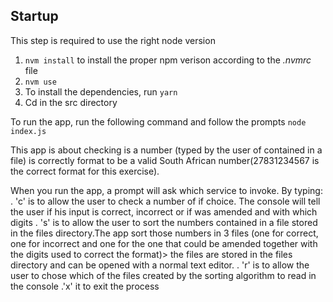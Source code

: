## Startup

This step is required to use the right node version

1. `nvm install` to install the proper npm verison according to the _.nvmrc_ file
2. `nvm use`
3. To install the dependencies, run `yarn`
4. Cd in the src directory

To run the app, run the following command and follow the prompts
`node index.js`

This app is about checking is a number (typed by the user of contained in a file) is correctly format to be a valid South African number(27831234567 is the correct format for this
exercise).

When you run the app, a prompt will ask which service to invoke. By typing:
. 'c' is to allow the user to check a number of if choice. The console will tell the user if his input is correct, incorrect or if was amended and with which digits
. 's' is to allow the user to sort the numbers contained in a file stored in the files directory.The app sort those numbers in 3 files (one for correct, one for incorrect and one for the one that could be amended together with the digits used to correct the format)> the files are stored in the files directory and can be opened with a normal text editor.
. 'r' is to allow the user to chose which of the files created by the sorting algorithm to read in the console
.'x' it to exit the process

